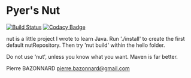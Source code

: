 Pyer's Nut
==========

[![Build Status](https://api.travis-ci.org/pyer/nut.svg?branch=master)](https://api.travis-ci.org/pyer/nut)
[![Codacy Badge](https://api.codacy.com/project/badge/Grade/64d7dcb438fb4234b679333005367b75)](https://www.codacy.com/app/pierre-bazonnard/nut?utm_source=github.com&amp;utm_medium=referral&amp;utm_content=pyer/nut&amp;utm_campaign=Badge_Grade)

nut is a little project I wrote to learn Java.
Run './install' to create the first default nutRepository.
Then try 'nut build' within the hello folder.

Do not use 'nut', unless you know what you want.
Maven is far better.

Pierre BAZONNARD
pierre.bazonnard@gmail.com





